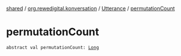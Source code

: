 [shared](../../index.md) / [org.rewedigital.konversation](../index.md) / [Utterance](index.md) / [permutationCount](./permutation-count.md)

# permutationCount

`abstract val permutationCount: `[`Long`](https://kotlinlang.org/api/latest/jvm/stdlib/kotlin/-long/index.html)